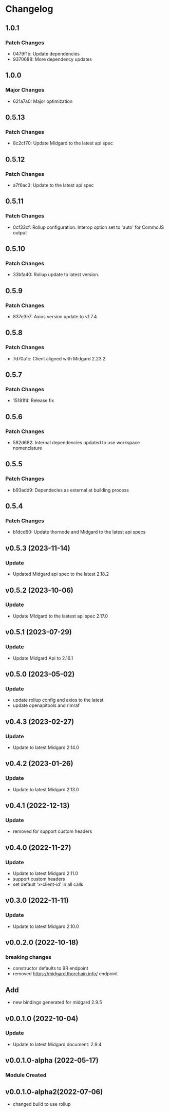 # Changelog

## 1.0.1

### Patch Changes

- 0479f1b: Update dependencies
- 9370688: More dependency updates

## 1.0.0

### Major Changes

- 621a7a0: Major optimization

## 0.5.13

### Patch Changes

- 8c2cf70: Update Midgard to the latest api spec

## 0.5.12

### Patch Changes

- a7f6ac3: Update to the latest api spec

## 0.5.11

### Patch Changes

- 0cf33cf: Rollup configuration. Interop option set to 'auto' for CommoJS output

## 0.5.10

### Patch Changes

- 33bfa40: Rollup update to latest version.

## 0.5.9

### Patch Changes

- 837e3e7: Axios version update to v1.7.4

## 0.5.8

### Patch Changes

- 7d70a1c: Client aligned with Midgard 2.23.2

## 0.5.7

### Patch Changes

- 15181f4: Release fix

## 0.5.6

### Patch Changes

- 582d682: Internal dependencies updated to use workspace nomenclature

## 0.5.5

### Patch Changes

- b93add9: Dependecies as external at building process

## 0.5.4

### Patch Changes

- b1dcd60: Update thornode and Midgard to the latest api specs

## v0.5.3 (2023-11-14)

### Update

- Updated Midgard api spec to the latest 2.18.2

## v0.5.2 (2023-10-06)

### Update

- Update MIdgard to the lastest api spec 2.17.0

## v0.5.1 (2023-07-29)

### Update

- Update Midgard Api to 2.16.1

## v0.5.0 (2023-05-02)

### Update

- update rollup config and axios to the latest
- update openapitools and rimraf

## v0.4.3 (2023-02-27)

### Update

- Update to latest Midgard 2.14.0

## v0.4.2 (2023-01-26)

### Update

- Update to latest Midgard 2.13.0

## v0.4.1 (2022-12-13)

### Update

- removed for support custom headers

## v0.4.0 (2022-11-27)

### Update

- Update to latest Midgard 2.11.0
- support custom headers
- set default 'x-client-id' in all calls

## v0.3.0 (2022-11-11)

### Update

- Update to latest Midgard 2.10.0

## v0.0.2.0 (2022-10-18)

### breaking changes

- constructor defaults to 9R endpoint
- removed https://midgard.thorchain.info/ endpoint

## Add

- new bindings generated for midgard 2.9.5

## v0.0.1.0 (2022-10-04)

### Update

- Update to latest Midgard document: 2.9.4

## v0.0.1.0-alpha (2022-05-17)

### Module Created

## v0.0.1.0-alpha2(2022-07-06)

- changed build to use rollup
